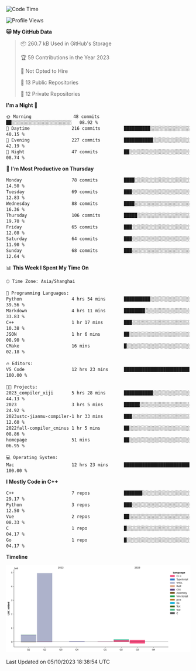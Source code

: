 <!--START_SECTION:waka-->
![Code Time](http://img.shields.io/badge/Code%20Time-218%20hrs%2035%20mins-blue)

![Profile Views](http://img.shields.io/badge/Profile%20Views-21-blue)

**🐱 My GitHub Data** 

> 📦 260.7 kB Used in GitHub's Storage 
 > 
> 🏆 59 Contributions in the Year 2023
 > 
> 🚫 Not Opted to Hire
 > 
> 📜 13 Public Repositories 
 > 
> 🔑 12 Private Repositories 
 > 
**I'm a Night 🦉** 

```text
🌞 Morning                48 commits          ██░░░░░░░░░░░░░░░░░░░░░░░   08.92 % 
🌆 Daytime                216 commits         ██████████░░░░░░░░░░░░░░░   40.15 % 
🌃 Evening                227 commits         ███████████░░░░░░░░░░░░░░   42.19 % 
🌙 Night                  47 commits          ██░░░░░░░░░░░░░░░░░░░░░░░   08.74 % 
```
📅 **I'm Most Productive on Thursday** 

```text
Monday                   78 commits          ████░░░░░░░░░░░░░░░░░░░░░   14.50 % 
Tuesday                  69 commits          ███░░░░░░░░░░░░░░░░░░░░░░   12.83 % 
Wednesday                88 commits          ████░░░░░░░░░░░░░░░░░░░░░   16.36 % 
Thursday                 106 commits         █████░░░░░░░░░░░░░░░░░░░░   19.70 % 
Friday                   65 commits          ███░░░░░░░░░░░░░░░░░░░░░░   12.08 % 
Saturday                 64 commits          ███░░░░░░░░░░░░░░░░░░░░░░   11.90 % 
Sunday                   68 commits          ███░░░░░░░░░░░░░░░░░░░░░░   12.64 % 
```


📊 **This Week I Spent My Time On** 

```text
🕑︎ Time Zone: Asia/Shanghai

💬 Programming Languages: 
Python                   4 hrs 54 mins       ██████████░░░░░░░░░░░░░░░   39.56 % 
Markdown                 4 hrs 11 mins       ████████░░░░░░░░░░░░░░░░░   33.83 % 
C++                      1 hr 17 mins        ███░░░░░░░░░░░░░░░░░░░░░░   10.38 % 
JSON                     1 hr 6 mins         ██░░░░░░░░░░░░░░░░░░░░░░░   08.90 % 
CMake                    16 mins             █░░░░░░░░░░░░░░░░░░░░░░░░   02.18 % 

🔥 Editors: 
VS Code                  12 hrs 23 mins      █████████████████████████   100.00 % 

🐱‍💻 Projects: 
2023_compiler_xiji       5 hrs 28 mins       ███████████░░░░░░░░░░░░░░   44.13 % 
2023                     3 hrs 5 mins        ██████░░░░░░░░░░░░░░░░░░░   24.92 % 
2023ustc-jianmu-compiler-1 hr 33 mins        ███░░░░░░░░░░░░░░░░░░░░░░   12.60 % 
2022fall-compiler_cminus 1 hr 5 mins         ██░░░░░░░░░░░░░░░░░░░░░░░   08.86 % 
homepage                 51 mins             ██░░░░░░░░░░░░░░░░░░░░░░░   06.95 % 

💻 Operating System: 
Mac                      12 hrs 23 mins      █████████████████████████   100.00 % 
```

**I Mostly Code in C++** 

```text
C++                      7 repos             ███████░░░░░░░░░░░░░░░░░░   29.17 % 
Python                   3 repos             ███░░░░░░░░░░░░░░░░░░░░░░   12.50 % 
Vue                      2 repos             ██░░░░░░░░░░░░░░░░░░░░░░░   08.33 % 
C                        1 repo              █░░░░░░░░░░░░░░░░░░░░░░░░   04.17 % 
Go                       1 repo              █░░░░░░░░░░░░░░░░░░░░░░░░   04.17 % 
```



**Timeline**

![Lines of Code chart](https://raw.githubusercontent.com/xkz0777/xkz0777/master/assets/bar_graph.png)


 Last Updated on 05/10/2023 18:38:54 UTC
<!--END_SECTION:waka-->
